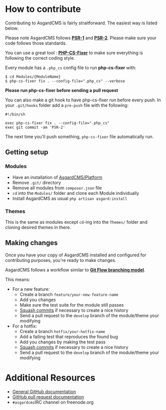 # How to contribute

Contributing to AsgardCMS is fairly straitforward. The easiest way is listed below. 

Please note AsgardCMS follows **[PSR-1](http://www.php-fig.org/psr/psr-1/)** and **[PSR-2](http://www.php-fig.org/psr/psr-2/)**. Please make sure your code follows those standards.

You can use a great tool : **[PHP-CS-Fixer](https://github.com/FriendsOfPHP/PHP-CS-Fixer)** to make sure everything is following the correct coding style.

Every module has a `.php_cs` config file to run **php-cs-fixer** with:

```
$ cd Modules/{ModuleName}
$ php-cs-fixer fix . --config-file=".php_cs" --verbose
```

**Please run php-cs-fixer before sending a pull request**

You can also make a git hook to have php-cs-fixer run before every push. In your `.git/hooks` folder add a `pre-push` file with the following:

```
#!/bin/sh

exec php-cs-fixer fix . --config-file=".php_cs"
exec git commit -am 'PSR-2'
```

The next time you'll push something, `php-cs-fixer` file automatically run.

## Getting setup
### Modules 

- Have an installation of [AsgardCMS/Platform](https://github.com/AsgardCms/Platform) 
- Remove `.git/` directory
- Remove all modules from `composer.json` file
- `cd` into the `Modules/` folder and clone each Module individually
- Install AsgardCMS as usual `php artisan asgard:install`

### Themes

This is the same as modules except `cd`-ing into the `Themes/` folder and cloning desired themes in there.



## Making changes

Once you have your copy of AsgardCMS installed and configured for contributing purposes, you're ready to make changes.

AsgardCMS follows a workflow similar to **[Git Flow branching model](https://www.atlassian.com/git/tutorials/comparing-workflows/gitflow-workflow/)**.

This means:

- For a new feature: 
	- Create a branch `feature/your-new-feature-name`
	- Add you changes
	- Make sure the test suite for the module still passes
	- [Squash commits](https://ariejan.net/2011/07/05/git-squash-your-latests-commits-into-one/) if necessary to create a nice history
	- Send a pull request to the `develop` branch of the module/theme your modifying
- For a hotfix:
	- Create a branch `hotfix/your-hotfix-name`
	- Add a failing test that reproduces the found bug
	- Add you changes by making the test pass
	- [Squash commits](https://ariejan.net/2011/07/05/git-squash-your-latests-commits-into-one/) if necessary to create 	a nice history
	- Send a pull request to the `develop` branch of the module/theme your modifying


# Additional Resources

* [General GitHub documentation](http://help.github.com/)
* [GitHub pull request documentation](http://help.github.com/send-pull-requests/)
* `#asgardcms`IRC channel on freenode.org

